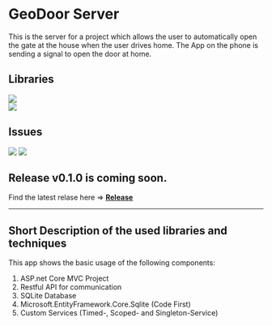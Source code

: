 # GeoDoor Server
This is the server for a project which allows the user to automatically open the gate at the house when the user drives home.
The App on the phone is sending a signal to open the door at home.

## Libraries
![](https://img.shields.io/badge/Microsoft.EntityFrameworkCore.Sqlite.Core-3.1.1-orange.svg) <br/>
![](https://img.shields.io/badge/.NET_Framework-3.1-yellow.svg) <br/>

## Issues
[![](https://img.shields.io/github/issues-raw/JustForFunDeveloper/GeoDoorServer3.svg?style=flat-square)](https://github.com/JustForFunDeveloper/GeoDoorServer3/issues?q=is%3Aopen+is%3Aissue)
[![](https://img.shields.io/github/issues-closed-raw/JustForFunDeveloper/GeoDoorServer3.svg?style=flat-square)](https://github.com/JustForFunDeveloper/GeoDoorServer3/issues?q=is%3Aissue+is%3Aclosed)

## Release v0.1.0 is coming soon.

Find the latest relase here =>
[<b>Release</b>](https://github.com/JustForFunDeveloper/GeoDoorServer3/releases)
- - - -
## Short Description of the used libraries and techniques
This app shows the basic usage of the following components:

1. ASP.net Core MVC Project
2. Restful API for communication
3. SQLite Database
4. Microsoft.EntityFramework.Core.Sqlite (Code First)
5. Custom Services (Timed-, Scoped- and Singleton-Service)
